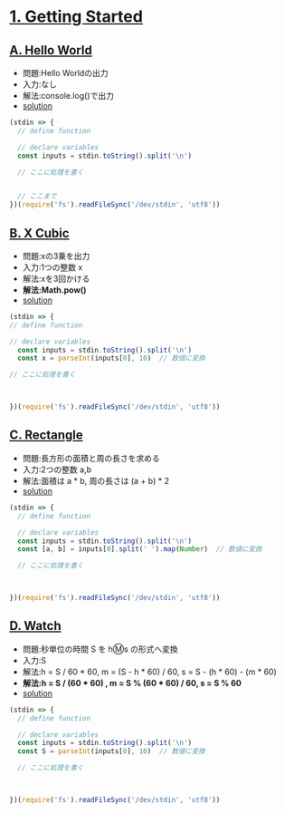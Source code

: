 # [1. Getting Started](https://onlinejudge.u-aizu.ac.jp/courses/lesson/2/ITP1/1)

## [A. Hello World](https://onlinejudge.u-aizu.ac.jp/courses/lesson/2/ITP1/1/ITP1_1_A)

- 問題:Hello Worldの出力
- 入力:なし
- 解法:console.log()で出力
- [solution](https://onlinejudge.u-aizu.ac.jp/solutions/problem/ITP1_1_A)

```js
(stdin => {
  // define function

  // declare variables
  const inputs = stdin.toString().split('\n')

  // ここに処理を書く 


  // ここまで
})(require('fs').readFileSync('/dev/stdin', 'utf8'))

```

## [B. X Cubic](https://onlinejudge.u-aizu.ac.jp/courses/lesson/2/ITP1/1/ITP1_1_B)

- 問題:xの3乗を出力
- 入力:1つの整数 x 
- 解法:xを3回かける
- **解法:Math.pow()**
- [solution](https://onlinejudge.u-aizu.ac.jp/solutions/problem/ITP1_1_B)

```js
(stdin => {
// define function

// declare variables
  const inputs = stdin.toString().split('\n')
  const x = parseInt(inputs[0], 10)  // 数値に変換 

// ここに処理を書く 



})(require('fs').readFileSync('/dev/stdin', 'utf8'))

```

## [C. Rectangle](https://onlinejudge.u-aizu.ac.jp/courses/lesson/2/ITP1/1/ITP1_1_C)

- 問題:長方形の面積と周の長さを求める
- 入力:2つの整数 a,b
- 解法:面積は a * b, 周の長さは (a + b) * 2
- [solution](https://onlinejudge.u-aizu.ac.jp/solutions/problem/ITP1_1_C)

```js
(stdin => {
  // define function

  // declare variables
  const inputs = stdin.toString().split('\n')
  const [a, b] = inputs[0].split(' ').map(Number)  // 数値に変換 

  // ここに処理を書く 



})(require('fs').readFileSync('/dev/stdin', 'utf8'))
```

## [D. Watch](https://onlinejudge.u-aizu.ac.jp/courses/lesson/2/ITP1/1/ITP1_1_D)

- 問題:秒単位の時間 S を h:m:s の形式へ変換
- 入力:S
- 解法:h = S / 60 * 60, m = (S - h * 60) / 60, s = S - (h * 60) - (m * 60) 
- **解法:h = S / (60 * 60) , m = S % (60 * 60) / 60, s = S % 60**
- [solution](https://onlinejudge.u-aizu.ac.jp/solutions/problem/ITP1_1_D)

```js
(stdin => {
  // define function

  // declare variables
  const inputs = stdin.toString().split('\n')
  const S = parseInt(inputs[0], 10)  // 数値に変換 

  // ここに処理を書く 



})(require('fs').readFileSync('/dev/stdin', 'utf8'))
```
